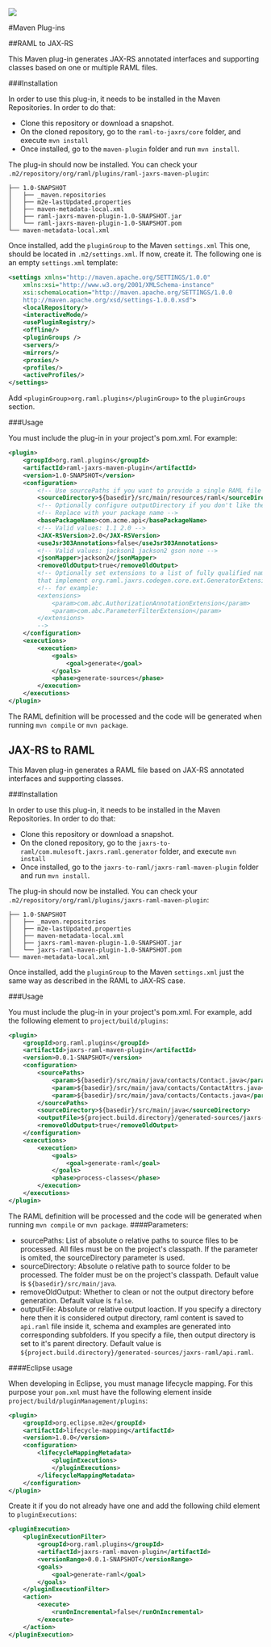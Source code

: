 ![](http://raml.org/images/logo.png)

#Maven Plug-ins

##RAML to JAX-RS

This Maven plug-in generates JAX-RS annotated interfaces and supporting classes based on one or multiple RAML files.

###Installation

In order to use this plug-in, it needs to be installed in the Maven Repositories. In order to do that:

- Clone this repository or download a snapshot.
- On the cloned repository, go to the `raml-to-jaxrs/core` folder, and execute `mvn install`
- Once installed, go to the `maven-plugin` folder and run `mvn install`.

The plug-in should now be installed. You can check your `.m2/repository/org/raml/plugins/raml-jaxrs-maven-plugin`:
```terminal
├── 1.0-SNAPSHOT
│   ├── _maven.repositories
│   ├── m2e-lastUpdated.properties
│   ├── maven-metadata-local.xml
│   ├── raml-jaxrs-maven-plugin-1.0-SNAPSHOT.jar
│   └── raml-jaxrs-maven-plugin-1.0-SNAPSHOT.pom
└── maven-metadata-local.xml

```

Once installed, add the `pluginGroup` to the Maven `settings.xml` This one, should be located in `.m2/settings.xml`.
If now, create it. The following one is an empty `settings.xml` template:
```xml
<settings xmlns="http://maven.apache.org/SETTINGS/1.0.0"
    xmlns:xsi="http://www.w3.org/2001/XMLSchema-instance"
    xsi:schemaLocation="http://maven.apache.org/SETTINGS/1.0.0
    http://maven.apache.org/xsd/settings-1.0.0.xsd">
    <localRepository/>
    <interactiveMode/>
    <usePluginRegistry/>
    <offline/>
    <pluginGroups />
    <servers/>
    <mirrors/>
    <proxies/>
    <profiles/>
    <activeProfiles/>
</settings>
```
Add `<pluginGroup>org.raml.plugins</pluginGroup>` to the `pluginGroups` section.

###Usage

You must include the plug-in in your project's pom.xml. For example:

```xml
<plugin>
    <groupId>org.raml.plugins</groupId>
    <artifactId>raml-jaxrs-maven-plugin</artifactId>
    <version>1.0-SNAPSHOT</version>
    <configuration>
        <!-- Use sourcePaths if you want to provide a single RAML file or a list of RAML files -->
        <sourceDirectory>${basedir}/src/main/resources/raml</sourceDirectory>
        <!-- Optionally configure outputDirectory if you don't like the default value: ${project.build.directory}/generated-sources/raml-JAX-RS -->
        <!-- Replace with your package name -->
        <basePackageName>com.acme.api</basePackageName>
        <!-- Valid values: 1.1 2.0 -->
        <JAX-RSVersion>2.0</JAX-RSVersion>
        <useJsr303Annotations>false</useJsr303Annotations>
        <!-- Valid values: jackson1 jackson2 gson none -->
        <jsonMapper>jackson2</jsonMapper>
        <removeOldOutput>true</removeOldOutput>
        <!-- Optionally set extensions to a list of fully qualified names of classes
        that implement org.raml.jaxrs.codegen.core.ext.GeneratorExtension -->
        <!-- for example:
		<extensions>
			<param>com.abc.AuthorizationAnnotationExtension</param>
		    <param>com.abc.ParameterFilterExtension</param>
		</extensions>
        -->
    </configuration>
    <executions>
        <execution>
            <goals>
                <goal>generate</goal>
            </goals>
            <phase>generate-sources</phase>
        </execution>
    </executions>
</plugin>
```

The RAML definition will be processed and the code will be generated when running `mvn compile` or `mvn package`.

## JAX-RS to RAML

This Maven plug-in generates a RAML file based on JAX-RS annotated interfaces and supporting classes.

###Installation

In order to use this plug-in, it needs to be installed in the Maven Repositories. In order to do that:

- Clone this repository or download a snapshot.
- On the cloned repository, go to the `jaxrs-to-raml/com.mulesoft.jaxrs.raml.generator` folder, and execute `mvn install`
- Once installed, go to the `jaxrs-to-raml/jaxrs-raml-maven-plugin` folder and run `mvn install`.

The plug-in should now be installed. You can check your `.m2/repository/org/raml/plugins/jaxrs-raml-maven-plugin`:
```terminal
├── 1.0-SNAPSHOT
│   ├── _maven.repositories
│   ├── m2e-lastUpdated.properties
│   ├── maven-metadata-local.xml
│   ├── jaxrs-raml-maven-plugin-1.0-SNAPSHOT.jar
│   └── jaxrs-raml-maven-plugin-1.0-SNAPSHOT.pom
└── maven-metadata-local.xml

```

Once installed, add the `pluginGroup` to the Maven `settings.xml` just the same way as described in the RAML to JAX-RS case.

###Usage

You must include the plug-in in your project's pom.xml. For example, add the following element to `project/build/plugins`:

```xml
<plugin>
	<groupId>org.raml.plugins</groupId>
	<artifactId>jaxrs-raml-maven-plugin</artifactId>
	<version>0.0.1-SNAPSHOT</version>
	<configuration>
		<sourcePaths>
			<param>${basedir}/src/main/java/contacts/Contact.java</param>
			<param>${basedir}/src/main/java/contacts/ContactAttrs.java</param>
			<param>${basedir}/src/main/java/contacts/Contacts.java</param>
		</sourcePaths>
		<sourceDirectory>${basedir}/src/main/java</sourceDirectory>
		<outputFile>${project.build.directory}/generated-sources/jaxrs-raml/example.raml</outputFile>
		<removeOldOutput>true</removeOldOutput>
	</configuration>
	<executions>
		<execution>
			<goals>
				<goal>generate-raml</goal>
			</goals>
			<phase>process-classes</phase>
		</execution>
	</executions>
</plugin>
```
The RAML definition will be processed and the code will be generated when running `mvn compile` or `mvn package`.
####Parameters:
- sourcePaths: List of absolute o relative paths to source files to be processed. All files must be on the project's classpath. If the parameter is omited, the sourceDirectory parameter is used.
- sourceDirectory: Absolute o relative path to source folder to be processed. The folder must be on the project's classpath. Default value is `${basedir}/src/main/java`.
- removeOldOutput: Whether to clean or not the output directory before generation. Default value is `false`.
- outputFile: Absolute or relative output loaction. If you specify a directory here then it is considered output directory, raml content is saved to `api.raml` file inside it, schema and examples are generated into corresponding subfolders. If you specify a file, then output directory is set to it's parent directory. Default value is `${project.build.directory}/generated-sources/jaxrs-raml/api.raml`.

####Eclipse usage

When developing in Eclipse, you must manage lifecycle mapping. For this purpose your `pom.xml` must have the following element inside `project/build/pluginManagement/plugins`:
``` xml
<plugin>
	<groupId>org.eclipse.m2e</groupId>
	<artifactId>lifecycle-mapping</artifactId>
	<version>1.0.0</version>
	<configuration>
		<lifecycleMappingMetadata>
			<pluginExecutions>
			</pluginExecutions>
		</lifecycleMappingMetadata>
	</configuration>
</plugin>
```
Create it if you do not already have one and add the following child element to `pluginExecutions`:
``` xml
<pluginExecution>
	<pluginExecutionFilter>
		<groupId>org.raml.plugins</groupId>
		<artifactId>jaxrs-raml-maven-plugin</artifactId>
		<versionRange>0.0.1-SNAPSHOT</versionRange>
		<goals>
			<goal>generate-raml</goal>
		</goals>
	</pluginExecutionFilter>
	<action>
		<execute>
			<runOnIncremental>false</runOnIncremental>
		</execute>
	</action>
</pluginExecution>
```
